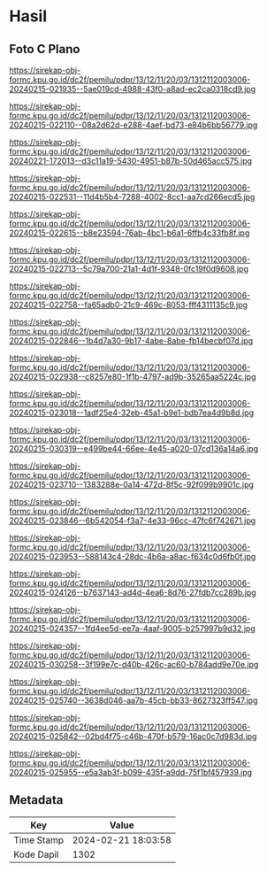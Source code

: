 # Hasil

## Foto C Plano

https://sirekap-obj-formc.kpu.go.id/dc2f/pemilu/pdpr/13/12/11/20/03/1312112003006-20240215-021935--5ae019cd-4988-43f0-a8ad-ec2ca0318cd9.jpg

https://sirekap-obj-formc.kpu.go.id/dc2f/pemilu/pdpr/13/12/11/20/03/1312112003006-20240215-022110--08a2d62d-e288-4aef-bd73-e84b6bb56779.jpg

https://sirekap-obj-formc.kpu.go.id/dc2f/pemilu/pdpr/13/12/11/20/03/1312112003006-20240221-172013--d3c11a19-5430-4951-b87b-50d465acc575.jpg

https://sirekap-obj-formc.kpu.go.id/dc2f/pemilu/pdpr/13/12/11/20/03/1312112003006-20240215-022531--11d4b5b4-7288-4002-8cc1-aa7cd266ecd5.jpg

https://sirekap-obj-formc.kpu.go.id/dc2f/pemilu/pdpr/13/12/11/20/03/1312112003006-20240215-022615--b8e23594-76ab-4bc1-b6a1-6ffb4c33fb8f.jpg

https://sirekap-obj-formc.kpu.go.id/dc2f/pemilu/pdpr/13/12/11/20/03/1312112003006-20240215-022713--5c79a700-21a1-4d1f-9348-0fc19f0d9608.jpg

https://sirekap-obj-formc.kpu.go.id/dc2f/pemilu/pdpr/13/12/11/20/03/1312112003006-20240215-022758--fa65adb0-21c9-469c-8053-fff4311135c9.jpg

https://sirekap-obj-formc.kpu.go.id/dc2f/pemilu/pdpr/13/12/11/20/03/1312112003006-20240215-022846--1b4d7a30-9b17-4abe-8abe-fb14becbf07d.jpg

https://sirekap-obj-formc.kpu.go.id/dc2f/pemilu/pdpr/13/12/11/20/03/1312112003006-20240215-022938--c8257e80-1f1b-4797-ad9b-35265aa5224c.jpg

https://sirekap-obj-formc.kpu.go.id/dc2f/pemilu/pdpr/13/12/11/20/03/1312112003006-20240215-023018--1adf25e4-32eb-45a1-b9e1-bdb7ea4d9b8d.jpg

https://sirekap-obj-formc.kpu.go.id/dc2f/pemilu/pdpr/13/12/11/20/03/1312112003006-20240215-030319--e499be44-66ee-4e45-a020-07cd136a14a6.jpg

https://sirekap-obj-formc.kpu.go.id/dc2f/pemilu/pdpr/13/12/11/20/03/1312112003006-20240215-023710--1383288e-0a14-472d-8f5c-92f099b9901c.jpg

https://sirekap-obj-formc.kpu.go.id/dc2f/pemilu/pdpr/13/12/11/20/03/1312112003006-20240215-023846--6b542054-f3a7-4e33-96cc-47fc6f742671.jpg

https://sirekap-obj-formc.kpu.go.id/dc2f/pemilu/pdpr/13/12/11/20/03/1312112003006-20240215-023953--588143c4-28dc-4b6a-a8ac-f634c0d6fb0f.jpg

https://sirekap-obj-formc.kpu.go.id/dc2f/pemilu/pdpr/13/12/11/20/03/1312112003006-20240215-024126--b7637143-ad4d-4ea6-8d76-27fdb7cc289b.jpg

https://sirekap-obj-formc.kpu.go.id/dc2f/pemilu/pdpr/13/12/11/20/03/1312112003006-20240215-024357--1fd4ee5d-ee7a-4aaf-9005-b257997b9d32.jpg

https://sirekap-obj-formc.kpu.go.id/dc2f/pemilu/pdpr/13/12/11/20/03/1312112003006-20240215-030258--3f199e7c-d40b-426c-ac60-b784add9e70e.jpg

https://sirekap-obj-formc.kpu.go.id/dc2f/pemilu/pdpr/13/12/11/20/03/1312112003006-20240215-025740--3638d046-aa7b-45cb-bb33-8627323ff547.jpg

https://sirekap-obj-formc.kpu.go.id/dc2f/pemilu/pdpr/13/12/11/20/03/1312112003006-20240215-025842--02bd4f75-c46b-470f-b579-16ac0c7d983d.jpg

https://sirekap-obj-formc.kpu.go.id/dc2f/pemilu/pdpr/13/12/11/20/03/1312112003006-20240215-025955--e5a3ab3f-b099-435f-a9dd-75f1bf457939.jpg


## Metadata

| Key        | Value               |
| ---------- | ------------------- |
| Time Stamp | 2024-02-21 18:03:58 |
| Kode Dapil | 1302                |



